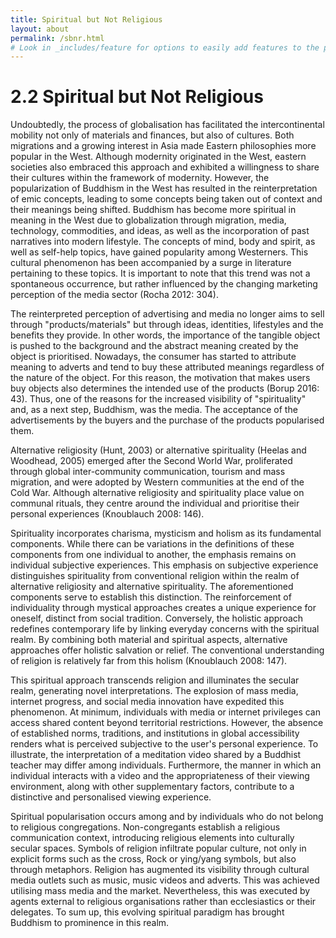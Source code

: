```yaml
---
title: Spiritual but Not Religious
layout: about
permalink: /sbnr.html
# Look in _includes/feature for options to easily add features to the page
---
```


# 2.2 Spiritual but Not Religious

Undoubtedly, the process of globalisation has facilitated the intercontinental mobility not only of materials and finances, but also of cultures. Both migrations and a growing interest in Asia made Eastern philosophies more popular in the West. Although modernity originated in the West, eastern societies also embraced this approach and exhibited a willingness to share their cultures within the framework of modernity. However, the popularization of Buddhism in the West has resulted in the reinterpretation of emic concepts, leading to some concepts being taken out of context and their meanings being shifted. Buddhism has become more spiritual in meaning in the West due to globalization through migration, media, technology, commodities, and ideas, as well as the incorporation of past narratives into modern lifestyle. The concepts of mind, body and spirit, as well as self-help topics, have gained popularity among Westerners. This cultural phenomenon has been accompanied by a surge in literature pertaining to these topics. It is important to note that this trend was not a spontaneous occurrence, but rather influenced by the changing marketing perception of the media sector (Rocha 2012: 304).

The reinterpreted perception of advertising and media no longer aims to sell through "products/materials" but through ideas, identities, lifestyles and the benefits they provide. In other words, the importance of the tangible object is pushed to the background and the abstract meaning created by the object is prioritised. Nowadays, the consumer has started to attribute meaning to adverts and tend to buy these attributed meanings regardless of the nature of the object. For this reason, the motivation that makes users buy objects also determines the intended use of the products (Borup 2016: 43).  Thus, one of the reasons for the increased visibility of "spirituality" and, as a next step, Buddhism, was the media. The acceptance of the advertisements by the buyers and the purchase of the products popularised them.

Alternative religiosity (Hunt, 2003) or alternative spirituality (Heelas and Woodhead, 2005) emerged after the Second World War, proliferated through global inter-community communication, tourism and mass migration, and were adopted by Western communities at the end of the Cold War. Although alternative religiosity and spirituality place value on communal rituals, they centre around the individual and prioritise their personal experiences (Knoublauch 2008: 146).

Spirituality incorporates charisma, mysticism and holism as its fundamental components. While there can be variations in the definitions of these components from one individual to another, the emphasis remains on individual subjective experiences. This emphasis on subjective experience distinguishes spirituality from conventional religion within the realm of alternative religiosity and alternative spirituality. The aforementioned components serve to establish this distinction. The reinforcement of individuality through mystical approaches creates a unique experience for oneself, distinct from social tradition. Conversely, the holistic approach redefines contemporary life by linking everyday concerns with the spiritual realm. By combining both material and spiritual aspects, alternative approaches offer holistic salvation or relief. The conventional understanding of religion is relatively far from this holism (Knoublauch 2008: 147).

This spiritual approach transcends religion and illuminates the secular realm, generating novel interpretations. The explosion of mass media, internet progress, and social media innovation have expedited this phenomenon. At minimum, individuals with media or internet privileges can access shared content beyond territorial restrictions. However, the absence of established norms, traditions, and institutions in global accessibility renders what is perceived subjective to the user's personal experience. To illustrate, the interpretation of a meditation video shared by a Buddhist teacher may differ among individuals. Furthermore, the manner in which an individual interacts with a video and the appropriateness of their viewing environment, along with other supplementary factors, contribute to a distinctive and personalised viewing experience.

Spiritual popularisation occurs among and by individuals who do not belong to religious congregations. Non-congregants establish a religious communication context, introducing religious elements into culturally secular spaces. Symbols of religion infiltrate popular culture, not only in explicit forms such as the cross, Rock or ying/yang symbols, but also through metaphors. Religion has augmented its visibility through cultural media outlets such as music, music videos and adverts. This was achieved utilising mass media and the market. Nevertheless, this was executed by agents external to religious organisations rather than ecclesiastics or their delegates. To sum up, this evolving spiritual paradigm has brought Buddhism to prominence in this realm.